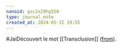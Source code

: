 ```yaml
---
nanoid: gsc2x29hg550
type: journal_note
created_at: 2024-05-31 19:55
---
```

#JaiDécouvert le mot [[Transclusion]] ([from](https://gwern.net/design#backlink)).
